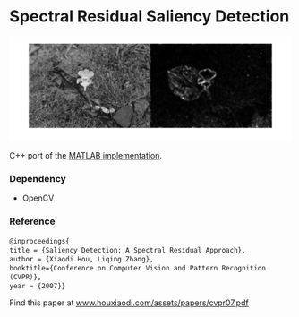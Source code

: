 # Spectral Residual Saliency Detection
![detection example](example.png "saliency map")

C++ port of the [MATLAB implementation](http://www.mathworks.com/matlabcentral/fileexchange/38512-visual-scanpaths-via-constrained-levy-exploration-of-a-saliency-landscape/content/CLE/saltool/SpectralR/SpectralResidualSaliency.m).


### Dependency
* OpenCV

### Reference
```
@inproceedings{
title = {Saliency Detection: A Spectral Residual Approach},
author = {Xiaodi Hou, Liqing Zhang},
booktitle={Conference on Computer Vision and Pattern Recognition (CVPR)},
year = {2007}}
```
Find this paper at www.houxiaodi.com/assets/papers/cvpr07.pdf
